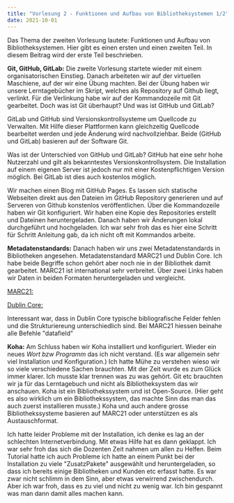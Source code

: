 ```yaml
---
title: "Vorlesung 2 - Funktionen und Aufbau von Bibliotheksystemen 1/2"
date: 2021-10-01
---
```


Das Thema der zweiten Vorlesung lautete: Funktionen und Aufbau von Bibliotheksystemen. Hier gibt es einen ersten und einen zweiten Teil. In diesem Beitrag wird der erste Teil beschrieben. 

**Git, GitHub, GitLab:** Die zweite Vorlesung startete wieder mit einem organisatorischen Einstieg. Danach arbeiteten wir auf der virtuellen Maschiene, auf der wir eine Übung machten. Bei der Übung haben wir unsere Lerntagebücher im Skript, welches als Repository auf Github liegt, verlinkt. Für die Verlinkung habe wir auf der Kommandozeile mit Git gearbeitet. Doch was ist Git überhaupt? Und was ist GitHub und GitLab?

GitLab und GitHub sind Versionskontrollsysteme um Quellcode zu Verwalten. Mit Hilfe dieser Plattformen kann gleichzeitig Quellcode bearbeitet werden und jede Änderung wird nachvollziehbar. Beide (GitHub und GitLab) basieren auf der Software Git.

Was ist der Unterschied von GitHub und GitLab? 
GitHub hat eine sehr hohe Nutzerzahl und gilt als bekanntestes Versionskontrollsystem. Die Installation auf einem eigenen Server ist jedoch nur mit einer Kostenpflichtigen Version möglich. Bei GitLab ist dies auch kostenlos möglich. 

Wir machen einen Blog mit GitHub Pages. Es lassen sich statische Webseiten direkt aus den Dateien im GitHub Repository generieren und auf Serveren von Github konstenlos veröffentlichen. Über die Kommandozeile haben wir Git konfiguriert. Wir haben eine Kopie des Repositories erstellt und Dateinen heruntergeladen. Danach haben wir Änderungen lokal durchgeführt und hochgeladen. Ich war sehr froh das es hier eine Schritt für Schritt Anleitung gab, da ich nicht oft mit Kommandos arbeite. 

**Metadatenstandards:** Danach haben wir uns zwei Metadatenstandards in Bibliotheken angesehen. Metadatenstandard MARC21 und Dublin Core. Ich habe beide Begriffe schon gehört aber noch nie in der Bibliothek damit gearbeitet. MARC21 ist international sehr verbreitet. Über zwei Links haben wir Daten in beiden Formaten heruntergeladen und vergleicht. 

[MARC21:](https://swisscovery.slsp.ch/view/sru/41SLSP_NETWORK?version=1.2&operation=searchRetrieve&query=title=einstein&recordSchema=marcxml)

[Dublin Core:](https://swisscovery.slsp.ch/view/sru/41SLSP_NETWORK?version=1.2&operation=searchRetrieve&query=title=einstein&recordSchema=dc)

Interessant war, dass in Dublin Core typische bibliografische Felder fehlen und die Strukturiereung unterschiedlich sind. Bei MARC21 hiessen beinahe alle Befehle "datafield"

**Koha:** Am Schluss haben wir Koha installiert und konfiguriert. Wieder ein neues *Wort bzw Programm* das ich nicht verstand. (Es war allgemein sehr viel Installation und Konfiguration.) Ich hatte Mühe zu verstehen wieso wir so viele verschiedene Sachen brauchten. Mit der Zeit wurde es zum Glück immer klarer. Ich musste klar trennen was zu was gehört. Git etc brauchten wir ja für das Lerntagebuch und nicht als Bibliotheksystem das wir anschauen. Koha ist ein Bibliothekssystem und ist Open-Source. (Hier geht es also wirklich um ein Bibliothekssystem, das machte Sinn das man das auch zuerst installieren musste.) Koha und auch andere grosse Bibliothekssysteme basieren auf MARC21 oder unterstützen es als Austauschformat.

Ich hatte leider Probleme mit der Installation, ich denke es lag an der schlechten Internetverbindung. Mit etwas Hilfe hat es dann geklappt. Ich war sehr froh das sich die Dozenten Zeit nahmen um allen zu Helfen. Beim Tutorial hatte ich auch Probleme ich hatte an einem Punkt bei der Installation zu viele "ZusatzPakete" ausgewählt und heruntergeladen, so dass ich bereits einige Bibliotheken und Kunden etc erfasst hatte. Es war zwar nicht schlimm in dem Sinn, aber etwas verwirrend zwischendurch. Aber ich war froh, dass es zu viel und nicht zu wenig war. Ich bin gespannt was man dann damit alles machen kann.

